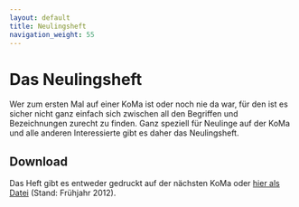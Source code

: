 ```yaml
---
layout: default
title: Neulingsheft
navigation_weight: 55
---
```


# Das Neulingsheft

Wer zum ersten Mal auf einer KoMa ist oder noch nie da war, für den ist es sicher nicht ganz einfach sich zwischen all den Begriffen und Bezeichnungen zurecht zu finden. Ganz speziell für Neulinge auf der KoMa und alle anderen Interessierte gibt es daher das Neulingsheft.

## Download

Das Heft gibt es entweder gedruckt auf der nächsten KoMa oder [hier als Datei](../static/neulingsheft.pdf) (Stand: Frühjahr 2012).
